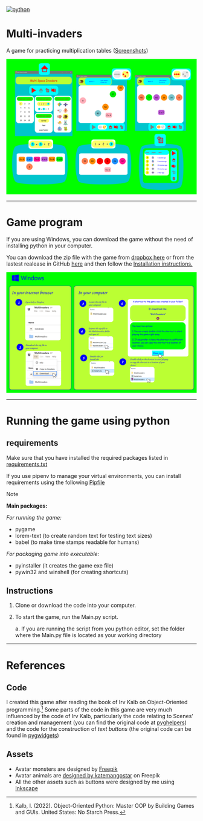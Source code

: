 
[![python](https://img.shields.io/badge/python-3.10+-red.svg)](https://www.python.org/)

# Multi-invaders 

A game for practicing multiplication tables ([Screenshots](Documentation/GameInfo.png))

![Screenshots](Documentation/GameInfo.png)

----- 
# Game program

If you are using Windows, you can download the game without the need of installing python in your computer. 

You can download the zip file with the game from [dropbox here](https://www.dropbox.com/scl/fi/bqdibjbjd9vypn6iwigb4/MultiInvaders.zip?rlkey=a76jmu5bafar8kd3jyffa5mp0&dl=0) or from the lastest realease in GitHub [here](https://github.com/lennon-c/MultiInvaders/releases/latest/download/MultiInvaders.zip) and then follow the [Installation instructions.](Documentation/InstallInfo.png)

![Installation instructions.](Documentation/InstallInfo.svg)

----- 
# Running the game using python 

## requirements

Make sure that you have installed the required packages listed in [requirements.txt](Documentation/Requirements/requirements.txt)

If you use pipenv to manage your virtual environments, you can install requirements using the following [Pipfile](Documentation/Requirements/Pipfile)

> [!NOTE]
> **Main packages:**
> 
> *For running the game:*
> - pygame 
> - lorem-text (to create random text for testing text sizes)
> - babel (to make time stamps readable for humans)
> 
> *For packaging game into executable:*
> - pyinstaller (it creates the game exe file)
> - pywin32 and winshell (for creating shortcuts)

## Instructions
 
1. Clone or download the code into your computer.
2. To start the game, run the Main.py script.
   
	a. If you are running the script from you python editor, set the folder where the Main.py file is located as your working directory 

---- 
# References 

## Code
I created this game after reading the book of Irv Kalb on Object-Oriented programming.[^1]
Some parts of the code in this game are very much influenced by the code of Irv Kalb, particularly the code relating to Scenes' creation and management (you can find the original code at [pyghelpers](https://github.com/IrvKalb/pyghelpers)) and the code for the construction of *text buttons* (the original code can be found in [pygwidgets](https://github.com/IrvKalb/pygwidgets))

## Assets 
- Avatar monsters are designed by <a href="https://www.freepik.com/free-vector/set-colorful-monsters_1988053.htm#query=set-colorful-monsters&position=41&from_view=search&track=sph">Freepik</a>
- Avatar animals are  <a href="https://www.freepik.com/free-vector/cartoon-animals-icon-set_1488201.htm#page=2&query=Katemangostar%20animals%20icon&position=40&from_view=search&track=ais">designed by katemangostar</a> on Freepik
- All the other assets such as buttons were designed by me using [Inkscape](https://inkscape.org/)


[^1]: Kalb, I. (2022). Object-Oriented Python: Master OOP by Building Games and GUIs. United States: No Starch Press.


